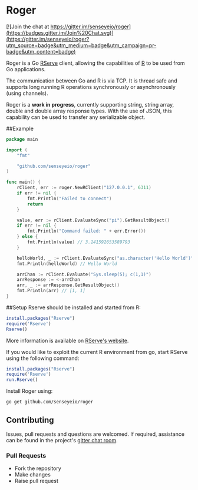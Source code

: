 # Roger

[![Join the chat at https://gitter.im/senseyeio/roger](https://badges.gitter.im/Join%20Chat.svg)](https://gitter.im/senseyeio/roger?utm_source=badge&utm_medium=badge&utm_campaign=pr-badge&utm_content=badge)

Roger is a Go [RServe](http://www.rforge.net/Rserve/) client, allowing the capabilities of [R](http://www.r-project.org/) to be used from Go applications.

The communication between Go and R is via TCP. It is thread safe and supports long running R operations synchronously or asynchronously (using channels).

Roger is a **work in progress**, currently supporting string, string array, double and double array response types. With the use of JSON, this capability can be used to transfer any serializable object.

##Example

```go
package main

import (
	"fmt"

	"github.com/senseyeio/roger"
)

func main() {
	rClient, err := roger.NewRClient("127.0.0.1", 6311)
	if err != nil {
		fmt.Println("Failed to connect")
        return
	}

	value, err := rClient.EvaluateSync("pi").GetResultObject()
    if err != nil {
        fmt.Println("Command failed: " + err.Error())
    } else {
        fmt.Println(value) // 3.141592653589793
    }

	helloWorld, _ := rClient.EvaluateSync("as.character('Hello World')").GetResultObject()
	fmt.Println(helloWorld) // Hello World

	arrChan := rClient.Evaluate("Sys.sleep(5); c(1,1)")
	arrResponse := <-arrChan
	arr, _ := arrResponse.GetResultObject()
	fmt.Println(arr) // [1, 1]
}
```

##Setup
Rserve should be installed and started from R:

```R
install.packages("Rserve")
require('Rserve')
Rserve()
```

More information is available on [RServe's website](https://www.rforge.net/Rserve/doc.html).

If you would like to exploit the current R environment from go, start RServe using the following command:

```R
install.packages("Rserve")
require('Rserve')
run.Rserve()
```

Install Roger using:

```
go get github.com/senseyeio/roger
```

## Contributing
Issues, pull requests and questions are welcomed. If required, assistance can be found in the project's [gitter chat room](https://gitter.im/senseyeio/roger).

### Pull Requests

 - Fork the repository
 - Make changes
 - Raise pull request
